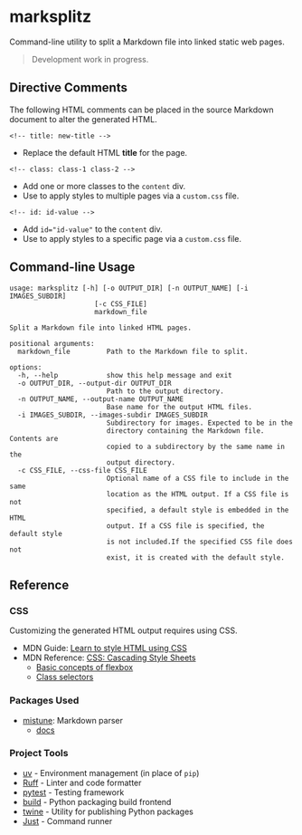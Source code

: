 # marksplitz

Command-line utility to split a Markdown file into linked static web pages.

> Development work in progress.

## Directive Comments

The following HTML comments can be placed in the source Markdown document to alter the generated HTML.

`<!-- title: new-title -->` 

- Replace the default HTML **title** for the page.

`<!-- class: class-1 class-2 -->` 

- Add one or more classes to the `content` div.
- Use to apply styles to multiple pages via a `custom.css` file. 

`<!-- id: id-value -->` 

- Add `id="id-value"` to the `content` div.
- Use to apply styles to a specific page via a `custom.css` file. 

## Command-line Usage

```
usage: marksplitz [-h] [-o OUTPUT_DIR] [-n OUTPUT_NAME] [-i IMAGES_SUBDIR]
                     [-c CSS_FILE]
                     markdown_file

Split a Markdown file into linked HTML pages.

positional arguments:
  markdown_file         Path to the Markdown file to split.

options:
  -h, --help            show this help message and exit
  -o OUTPUT_DIR, --output-dir OUTPUT_DIR
                        Path to the output directory.
  -n OUTPUT_NAME, --output-name OUTPUT_NAME
                        Base name for the output HTML files.
  -i IMAGES_SUBDIR, --images-subdir IMAGES_SUBDIR
                        Subdirectory for images. Expected to be in the
                        directory containing the Markdown file. Contents are
                        copied to a subdirectory by the same name in the
                        output directory.
  -c CSS_FILE, --css-file CSS_FILE
                        Optional name of a CSS file to include in the same
                        location as the HTML output. If a CSS file is not
                        specified, a default style is embedded in the HTML
                        output. If a CSS file is specified, the default style
                        is not included.If the specified CSS file does not
                        exist, it is created with the default style.
```

## Reference

### CSS

Customizing the generated HTML output requires using CSS.

- MDN Guide: [Learn to style HTML using CSS](https://developer.mozilMDNla.org/en-US/docs/Learn/CSS)
- MDN Reference: [CSS: Cascading Style Sheets](https://developer.mozilla.org/en-US/docs/Web/CSS)
  - [Basic concepts of flexbox](https://developer.mozilla.org/en-US/docs/Web/CSS/CSS_flexible_box_layout/Basic_concepts_of_flexbox)
  - [Class selectors](https://developer.mozilla.org/en-US/docs/Web/CSS/Class_selectors)

### Packages Used

- [mistune](https://pypi.org/project/mistune/): Markdown parser 
    - [docs](https://mistune.lepture.com/en/latest/)

### Project Tools

- [uv](https://github.com/astral-sh/uv#readme) - Environment management (in place of `pip`)
- [Ruff](https://docs.astral.sh/ruff/) - Linter and code formatter
- [pytest](https://docs.pytest.org/en/stable/) - Testing framework
- [build](https://build.pypa.io/en/stable/index.html) - Python packaging build frontend
- [twine](https://twine.readthedocs.io/en/latest/) - Utility for publishing Python packages
- [Just](https://github.com/casey/just#readme) - Command runner
